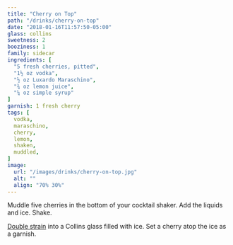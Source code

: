 ```yaml
---
title: "Cherry on Top"
path: "/drinks/cherry-on-top"
date: "2018-01-16T11:57:50-05:00"
glass: collins
sweetness: 2
booziness: 1
family: sidecar
ingredients: [
  "5 fresh cherries, pitted",
  "1½ oz vodka",
  "½ oz Luxardo Maraschino",
  "¾ oz lemon juice",
  "¼ oz simple syrup"
]
garnish: 1 fresh cherry
tags: [
  vodka,
  maraschino,
  cherry,
  lemon,
  shaken,
  muddled,
]
image:
  url: "/images/drinks/cherry-on-top.jpg"
  alt: ""
  align: "70% 30%"
---
```

Muddle five cherries in the bottom of your cocktail shaker. Add the liquids and ice. Shake.

[Double strain](/techniques/straining/#double-straining) into a Collins glass filled with ice. Set a cherry atop the ice as a garnish.
